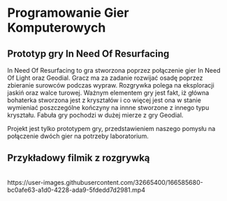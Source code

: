 # Programowanie Gier Komputerowych
## Prototyp gry In Need Of Resurfacing

In Need Of Resurfacing to gra stworzona poprzez połączenie gier In Need Of Light oraz Geodial. Gracz ma za zadanie rozwijać osadę poprzez zbieranie surowców podczas wypraw. Rozgrywka polega na eksploracji jaskiń oraz walce turowej. Ważnym elementem gry jest fakt, iż główna bohaterka stworzona jest z kryształów i co więcej jest ona w stanie wymieniać poszczególne kończyny na innne stworzone z innego typu kryształu. Fabuła gry pochodzi w dużej mierze z gry Geodial.  

Projekt jest tylko prototypem gry, przedstawieniem naszego pomysłu na połączenie dwóch gier na potrzeby laboratorium.

## Przykładowy filmik z rozgrywką
<br>
https://user-images.githubusercontent.com/32665400/166585680-bc0afe63-a1d0-4228-ada9-5fdedd7d2981.mp4